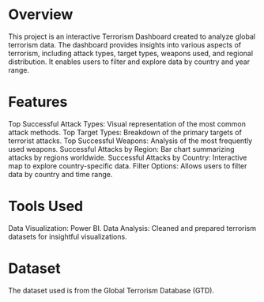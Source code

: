 # Overview
This project is an interactive Terrorism Dashboard created to analyze global terrorism data. The dashboard provides insights into various aspects of terrorism, including attack types, target types, weapons used, and regional distribution. It enables users to filter and explore data by country and year range.

# Features
Top Successful Attack Types: Visual representation of the most common attack methods.
Top Target Types: Breakdown of the primary targets of terrorist attacks.
Top Successful Weapons: Analysis of the most frequently used weapons.
Successful Attacks by Region: Bar chart summarizing attacks by regions worldwide.
Successful Attacks by Country: Interactive map to explore country-specific data.
Filter Options: Allows users to filter data by country and time range.

# Tools Used
Data Visualization: Power BI.
Data Analysis: Cleaned and prepared terrorism datasets for insightful visualizations.

# Dataset
The dataset used is from the Global Terrorism Database (GTD).

